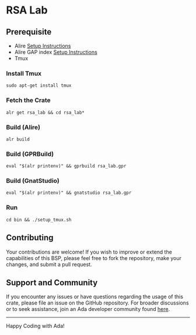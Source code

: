 # RSA Lab

## Prerequisite

- Alire [Setup Instructions](https://github.com/GNAT-Academic-Program#install-alire-an-ada-package-manager)
- Alire GAP index [Setup Instructions](https://github.com/GNAT-Academic-Program#add-the-gap-alire-index-important)
- Tmux

### Install Tmux
```console
sudo apt-get install tmux
```  

### Fetch the Crate
```console
alr get rsa_lab && cd rsa_lab*
```

### Build (Alire)
```console
alr build
```
### Build (GPRBuild)
```console
eval "$(alr printenv)" && gprbuild rsa_lab.gpr
```

### Build (GnatStudio)
```console
eval "$(alr printenv)" && gnatstudio rsa_lab.gpr
```

### Run

```console
cd bin && ./setup_tmux.sh
```   

## Contributing

Your contributions are welcome! If you wish to improve or extend the capabilities of this BSP, please feel free to fork the repository, make your changes, and submit a pull request.

## Support and Community

If you encounter any issues or have questions regarding the usage of this crate, please file an issue on the GitHub repository. 
For broader discussions or to seek assistance, join an Ada developer community found [here](https://github.com/ohenley/awesome-ada?tab=readme-ov-file#community).

---

Happy Coding with Ada!



